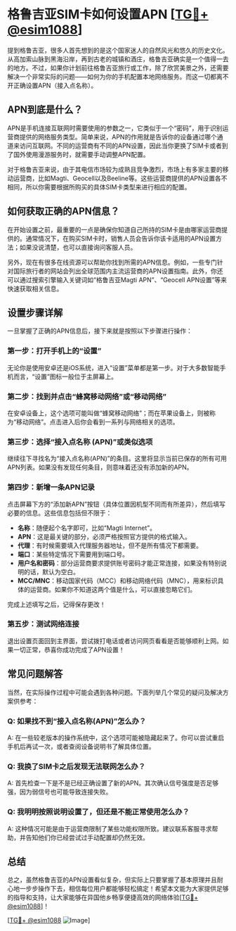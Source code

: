 # 格鲁吉亚SIM卡如何设置APN [[TG💪+ @esim1088](https://t.me/s/esim1088)]

提到格鲁吉亚，很多人首先想到的是这个国家迷人的自然风光和悠久的历史文化。从高加索山脉到黑海沿岸，再到古老的城镇和酒庄，格鲁吉亚确实是一个值得一去的地方。不过，如果你计划前往格鲁吉亚旅行或工作，除了欣赏美景之外，还需要解决一个非常实际的问题——如何为你的手机配置本地网络服务。而这一切都离不开正确设置APN（接入点名称）。

## APN到底是什么？

APN是手机连接互联网时需要使用的参数之一，它类似于一个“密码”，用于识别运营商提供的网络服务类型。简单来说，APN的作用就是告诉你的设备通过哪个通道来访问互联网。不同的运营商有不同的APN设置，因此当你更换了SIM卡或者到了国外使用漫游服务时，就需要手动调整APN配置。

对于格鲁吉亚来说，由于其电信市场较为成熟且竞争激烈，市场上有多家主要的移动运营商，比如Magti、Geocell以及Beeline等。这些运营商提供的APN设置各不相同，所以你需要根据所购买的具体SIM卡类型来进行相应的配置。

## 如何获取正确的APN信息？

在开始设置之前，最重要的一点是确保你知道自己所持的SIM卡是由哪家运营商提供的。通常情况下，在购买SIM卡时，销售人员会告诉你该卡适用的APN设置方法；如果没说清楚，也可以直接询问客服人员。

另外，现在有很多在线资源可以帮助你找到所需的APN信息。例如，一些专门针对国际旅行者的网站会列出全球范围内主流运营商的APN设置指南。此外，你还可以通过搜索引擎输入关键词如“格鲁吉亚Magti APN”、“Geocell APN设置”等来快速获取相关信息。

## 设置步骤详解

一旦掌握了正确的APN信息后，接下来就是按照以下步骤进行操作：

### 第一步：打开手机上的“设置”
无论你是使用安卓还是iOS系统，进入“设置”菜单都是第一步。对于大多数智能手机而言，“设置”图标一般位于主屏幕上。

### 第二步：找到并点击“蜂窝移动网络”或“移动网络”
在安卓设备上，这个选项可能叫做“蜂窝移动网络”；而在苹果设备上，则被称为“移动网络”。点击进入后你会看到一系列与网络相关的选项。

### 第三步：选择“接入点名称 (APN)”或类似选项
继续往下寻找名为“接入点名称(APN)”的条目。这里将显示当前已保存的所有可用APN列表。如果没有发现任何条目，则意味着还没有添加新的APN。

### 第四步：新增一条APN记录
点击屏幕下方的“添加新APN”按钮（具体位置因机型不同而有所差异），然后填写必要的信息。这些信息包括但不限于：
- **名称**：随便起个名字即可，比如“Magti Internet”。
- **APN**：这是最关键的部分，必须严格按照官方提供的格式输入。
- **代理**：有时候需要填入代理服务器地址，但不是所有情况下都需要。
- **端口**：某些特定情况下需要用到端口号。
- **用户名和密码**：部分运营商要求提供账号密码才能正常连接，如果没有特别说明的话，默认为空白。
- **MCC/MNC**：移动国家代码（MCC）和移动网络代码（MNC），用来标识具体的运营商。如果你不知道这两个值是什么，可以直接忽略它们。

完成上述填写之后，记得保存更改！

### 第五步：测试网络连接
退出设置页面回到主界面，尝试拨打电话或者访问网页看看是否能够顺利上网。如果一切正常，恭喜你成功完成了APN设置！

## 常见问题解答

当然，在实际操作过程中可能会遇到各种问题。下面列举几个常见的疑问及解决方案供参考：

### Q: 如果找不到“接入点名称(APN)”怎么办？
A: 在一些较老版本的操作系统中，这个选项可能被隐藏起来了。你可以尝试重启手机后再试一次，或者查阅设备说明书了解具体位置。

### Q: 我换了SIM卡之后发现无法联网怎么办？
A: 首先检查一下是不是已经正确设置了新的APN。其次确认信号强度是否足够强，因为弱信号也可能导致连接失败。

### Q: 我明明按照说明设置了，但还是不能正常使用怎么办？
A: 这种情况可能是由于运营商限制了某些功能权限所致。建议联系客服寻求帮助，并告知他们你已经尝试过手动配置却仍然无效。

## 总结

总之，虽然格鲁吉亚的APN设置看似复杂，但实际上只要掌握了基本原理并且耐心地一步步操作下去，相信每位用户都能够轻松搞定！希望本文能为大家提供足够的指导和支持，让大家能够在异国他乡畅享便捷高效的网络体验[[TG💪+ @esim1088](https://t.me/s/esim1088)]！

[[TG💪+ @esim1088](https://t.me/s/esim1088) ![Image](https://i.postimg.cc/4NQfJmqS/Snipaste-2025-05-13-00-14-12.png)]